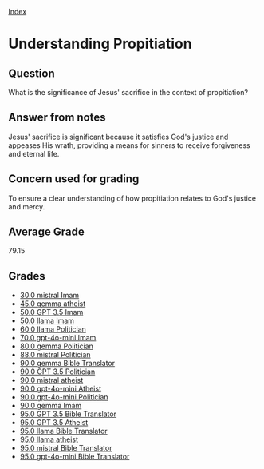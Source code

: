 
[Index](../../index.md)
# Understanding Propitiation
## Question
What is the significance of Jesus' sacrifice in the context of propitiation?

## Answer from notes
Jesus' sacrifice is significant because it satisfies God's justice and appeases His wrath, providing a means for sinners to receive forgiveness and eternal life.

## Concern used for grading
To ensure a clear understanding of how propitiation relates to God's justice and mercy.

## Average Grade
79.15

## Grades
 * [30.0 mistral Imam](../answers/mistral_Imam/Understanding_Propitiation.md)
 * [45.0 gemma atheist](../answers/gemma_atheist/Understanding_Propitiation.md)
 * [50.0 GPT 3.5 Imam](../answers/GPT_3.5_Imam/Understanding_Propitiation.md)
 * [50.0 llama Imam](../answers/llama_Imam/Understanding_Propitiation.md)
 * [60.0 llama Politician](../answers/llama_Politician/Understanding_Propitiation.md)
 * [70.0 gpt-4o-mini Imam](../answers/gpt-4o-mini_Imam/Understanding_Propitiation.md)
 * [80.0 gemma Politician](../answers/gemma_Politician/Understanding_Propitiation.md)
 * [88.0 mistral Politician](../answers/mistral_Politician/Understanding_Propitiation.md)
 * [90.0 gemma Bible Translator](../answers/gemma_Bible_Translator/Understanding_Propitiation.md)
 * [90.0 GPT 3.5 Politician](../answers/GPT_3.5_Politician/Understanding_Propitiation.md)
 * [90.0 mistral atheist](../answers/mistral_atheist/Understanding_Propitiation.md)
 * [90.0 gpt-4o-mini Atheist](../answers/gpt-4o-mini_Atheist/Understanding_Propitiation.md)
 * [90.0 gpt-4o-mini Politician](../answers/gpt-4o-mini_Politician/Understanding_Propitiation.md)
 * [90.0 gemma Imam](../answers/gemma_Imam/Understanding_Propitiation.md)
 * [95.0 GPT 3.5 Bible Translator](../answers/GPT_3.5_Bible_Translator/Understanding_Propitiation.md)
 * [95.0 GPT 3.5 Atheist](../answers/GPT_3.5_Atheist/Understanding_Propitiation.md)
 * [95.0 llama Bible Translator](../answers/llama_Bible_Translator/Understanding_Propitiation.md)
 * [95.0 llama atheist](../answers/llama_atheist/Understanding_Propitiation.md)
 * [95.0 mistral Bible Translator](../answers/mistral_Bible_Translator/Understanding_Propitiation.md)
 * [95.0 gpt-4o-mini Bible Translator](../answers/gpt-4o-mini_Bible_Translator/Understanding_Propitiation.md)
